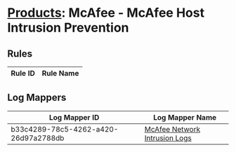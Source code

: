 # [Products](README.md): McAfee - McAfee Host Intrusion Prevention

## Rules

|Rule ID|Rule Name|
|----|----|


## Log Mappers

|Log Mapper ID|Log Mapper Name|
|----|----|
|b33c4289-78c5-4262-a420-26d97a2788db|[McAfee Network Intrusion Logs](../mappings/b33c4289-78c5-4262-a420-26d97a2788db.md)|


